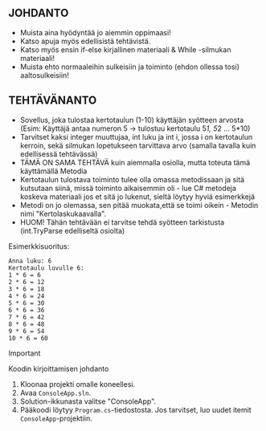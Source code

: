 
## JOHDANTO
- Muista aina hyödyntää jo aiemmin oppimaasi!
- Katso apuja myös edellisistä tehtävistä.
- Katso myös ensin if-else kirjallinen materiaali & While -silmukan materiaali!
- Muista ehto normaaleihin sulkeisiin ja toiminto (ehdon ollessa tosi) aaltosulkeisiin!
 
## TEHTÄVÄNANTO
- Sovellus, joka tulostaa kertotaulun (1-10) käyttäjän syötteen arvosta (Esim: Käyttäjä antaa numeron 5 -> tulostuu kertotaulu 5*1, 5*2 ... 5*10)
- Tarvitset kaksi integer muuttujaa, int luku ja int i, jossa i on kertotaulun kerroin, sekä silmukan lopetukseen tarvittava arvo (samalla tavalla kuin edellisessä tehtävässä)
- TÄMÄ ON SAMA TEHTÄVÄ kuin aiemmalla osiolla, mutta toteuta tämä käyttämällä Metodia
- Kertotaulun tulostava toiminto tulee olla omassa metodissaan ja sitä kutsutaan siinä, missä toiminto aikaisemmin oli - lue C# metodeja koskeva materiaali jos et sitä jo lukenut, sieltä löytyy hyviä esimerkkejä
- Metodi on jo olemassa, sen pitää muokata,että se toimi oikein - Metodin nimi "Kertolaskukaavalla".
- HUOM! Tähän tehtävään ei tarvitse tehdä syötteen tarkistusta (int.TryParse edelliseltä osiolta)


Esimerkkisuoritus:
```
Anna luku: 6
Kertotaulu luvulle 6:
1 * 6 = 6
2 * 6 = 12
3 * 6 = 18
4 * 6 = 24
5 * 6 = 30
6 * 6 = 36
7 * 6 = 42
8 * 6 = 48
9 * 6 = 54
10 * 6 = 60
```


> [!IMPORTANT]
> Koodin kirjoittamisen johdanto
1. Kloonaa projekti omalle koneellesi.
2. Avaa `ConsoleApp.sln`.
3. Solution-ikkunasta valitse "ConsoleApp".
4. Pääkoodi löytyy `Program.cs`-tiedostosta. Jos tarvitset, luo uudet itemit `ConsoleApp`-projektiin.
